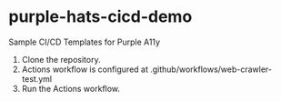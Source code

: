 # purple-hats-cicd-demo
Sample CI/CD Templates for Purple A11y

1. Clone the repository.
2. Actions workflow is configured at .github/workflows/web-crawler-test.yml
3. Run the Actions workflow.
